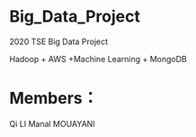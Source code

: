 # Big_Data_Project
2020 TSE Big Data Project

Hadoop + AWS +Machine Learning + MongoDB

# Members：
  Qi LI
  Manal MOUAYANI
